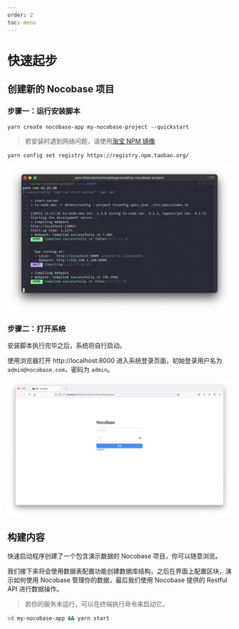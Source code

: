 ```yaml
---
order: 2
toc: menu
---
```


# 快速起步

## 创建新的 Nocobase 项目


### 步骤一：运行安装脚本


```shell
yarn create nocobase-app my-nocobase-project --quickstart
```

> 若安装时遇到网络问题，请使用[淘宝 NPM 镜像](https://npmmirror.com/)  

```shell
yarn config set registry https://registry.npm.taobao.org/
```

![](../images/img1.png)

### 步骤二：打开系统


安装脚本执行完毕之后，系统将自行启动。


使用浏览器打开 http://localhost:8000 进入系统登录页面，初始登录用户名为 `admin@nocobase.com`，密码为 `admin`。

![](../images/img2.png)

## 构建内容


快速启动程序创建了一个包含演示数据的 Nocobase 项目，你可以随意浏览。


我们接下来将会使用数据表配置功能创建数据库结构，之后在界面上配置区块，演示如何使用 Nocobase 管理你的数据，最后我们使用 Nocobase 提供的 Restful API 进行数据操作。


> 若你的服务未运行，可以在终端执行命令来启动它。
>  

```bash
cd my-nocobase-app && yarn start
```
